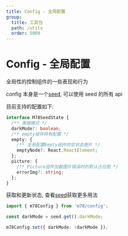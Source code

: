 ```yaml
---
title: Config - 全局配置
group:
  title: 工具包
  path: /utils
  order: 5000
---
```


# Config - 全局配置

全局性的控制组件的一些表现和行为

config 本身是一个[seed](/docs/utils/seed), 可以使用 seed 的所有 api

目前支持的配置如下:

```ts
interface M78SeedState {
  /** 黑暗模式 */
  darkMode?: boolean;
  /** empty组件特有配置 */
  empty: {
    /** 全局配置Empty组件的空状态图片 */
    emptyNode?: React.ReactElement;
  };
  picture: {
    /** Picture组件加载图片错误时的默认占位图 */
    errorImg?: string;
  };
}
```

获取和更新状态, 查看[seed](/docs/ecology/seed)获取更多用法

```ts
import { m78Config } from 'm78/config';

const darkMode = seed.get().darkMode;

m78Config.set({ darkMode: !darkMode });
```
